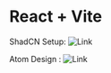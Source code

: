# React + Vite

ShadCN Setup: ![Link](https://ui.shadcn.com/docs/installation/vite)

Atom Design : ![Link](https://medium.com/@janelle.wg/atomic-design-pattern-how-to-structure-your-react-application-2bb4d9ca5f97)